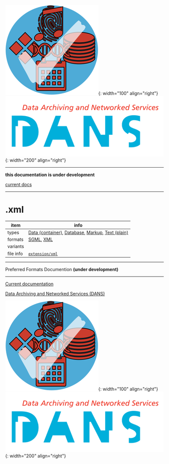 ![img](../images/formats.png){: width="100" align="right"}
![img](../images/DANS.png){: width="200" align="right"}

---

**this documentation is under development**

[current docs]({{preferredFormats}})

---



# .xml

item | info
--- | ---
types | [Data (container)](../dataTypes/dataContainer.md), [Database](../dataTypes/database.md), [Markup](../dataTypes/markup.md), [Text (plain)](../dataTypes/textPlain.md)
formats | [SGML](../fileFormats/sgml.md), [XML](../fileFormats/xml.md)
variants | 
file info | [`extension/xml`]({{fileinfo}}/xml)




---

Preferred Formats Documention **(under development)**

---

[Current documentation]({{preferredFormats}})

[Data Archiving and Networked Services (DANS)]({{dans}})

![img](../images/formats.png){: width="100" align="right"}
![img](../images/DANS.png){: width="200" align="right"}
